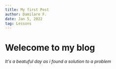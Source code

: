 ```yaml
---
title: My first Post
author: Damilare F.
date: Jan 5, 2022
tag: Lessons
---
```


# Welecome to my blog

*It's a beatuful day as i found a solution to a problem*